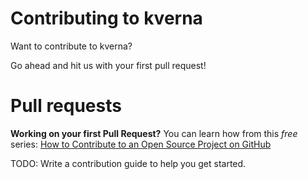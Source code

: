 # Contributing to kverna

Want to contribute to kverna?

Go ahead and hit us with your first pull request!

# Pull requests

**Working on your first Pull Request?** You can learn how from this _free_ series: [How to Contribute to an Open Source Project on GitHub](https://egghead.io/series/how-to-contribute-to-an-open-source-project-on-github)

TODO: Write a contribution guide to help you get started.
